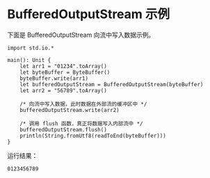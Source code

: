 # BufferedOutputStream 示例

下面是 BufferedOutputStream 向流中写入数据示例。
<!-- verify -->

```cangjie
import std.io.*

main(): Unit {
    let arr1 = "01234".toArray()
    let byteBuffer = ByteBuffer()
    byteBuffer.write(arr1)
    let bufferedOutputStream = BufferedOutputStream(byteBuffer)
    let arr2 = "56789".toArray()

    /* 向流中写入数据，此时数据在外部流的缓冲区中 */
    bufferedOutputStream.write(arr2)

    /* 调用 flush 函数，真正将数据写入内部流中 */
    bufferedOutputStream.flush()
    println(String.fromUtf8(readToEnd(byteBuffer)))
}
```

运行结果：

```text
0123456789
```
